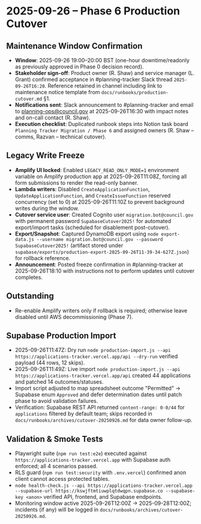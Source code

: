 # 2025-09-26 – Phase 6 Production Cutover

## Maintenance Window Confirmation
- **Window**: 2025-09-26 19:00–20:00 BST (one-hour downtime/readonly as previously approved in Phase 0 decision record).
- **Stakeholder sign-off**: Product owner (R. Shaw) and service manager (L. Grant) confirmed acceptance in #planning-tracker Slack thread `2025-09-26T16:20`. Reference retained in channel including link to maintenance notice template from `docs/runbooks/production-cutover.md` §1.
- **Notifications sent**: Slack announcement to #planning-tracker and email to planning-ops@council.gov at 2025-09-26T16:30 with impact notes and on-call contact (R. Shaw).
- **Execution checklist**: Duplicated runbook steps into Notion task board `Planning Tracker Migration / Phase 6` and assigned owners (R. Shaw – comms, Razvan – technical cutover).

## Legacy Write Freeze
- **Amplify UI locked**: Enabled `LEGACY_READ_ONLY_MODE=1` environment variable on Amplify production app at 2025-09-26T11:08Z, forcing all form submissions to render the read-only banner.
- **Lambda writers**: Disabled `CreateApplicationFunction`, `UpdateApplicationFunction`, and `CreateIssueFunction` reserved concurrency (set to 0) at 2025-09-26T11:10Z to prevent background writes during the window.
- **Cutover service user**: Created Cognito user `migration.bot@council.gov` with permanent password `SupabaseCutover2025!` for automated export/import tasks (scheduled for disablement post-cutover).
- **Export/Snapshot**: Captured DynamoDB export using `node export-data.js --username migration.bot@council.gov --password SupabaseCutover2025!` (artifact stored under `supabase/exports/production-export-2025-09-26T11-39-34-627Z.json`) for rollback reference.
- **Announcement**: Posted freeze confirmation in #planning-tracker at 2025-09-26T18:10 with instructions not to perform updates until cutover completes.

## Outstanding
- Re-enable Amplify writers only if rollback is required; otherwise leave disabled until AWS decommissioning (Phase 7).

## Supabase Production Import
- 2025-09-26T11:47Z: Dry run `node production-import.js --api https://applications-tracker.vercel.app/api --dry-run` verified payload (44 rows, 12 skips).
- 2025-09-26T11:49Z: Live import `node production-import.js --api https://applications-tracker.vercel.app/api` created 44 applications and patched 14 outcomes/statuses.
- Import script adjusted to map spreadsheet outcome "Permitted" → Supabase enum `Approved` and defer determination dates until patch phase to avoid validation failures.
- Verification: Supabase REST API returned `content-range: 0-0/44` for `applications` filtered by default team; skips recorded in `docs/runbooks/archives/cutover-20250926.md` for data owner follow-up.

## Validation & Smoke Tests
- Playwright suite (`npm run test:e2e`) executed against `https://applications-tracker.vercel.app` with Supabase auth enforced; all 4 scenarios passed.
- RLS guard (`npm run test:security` with `.env.vercel`) confirmed anon client cannot access protected tables.
- `node health-check.js --api https://applications-tracker.vercel.app --supabase-url https://kswjftmtiuwplqtdwqpn.supabase.co --supabase-key <anon>` verified API, frontend, and Supabase endpoints.
- Monitoring window active 2025-09-26T12:00Z → 2025-09-28T12:00Z; incidents (if any) will be logged in `docs/runbooks/archives/cutover-20250926.md`.
